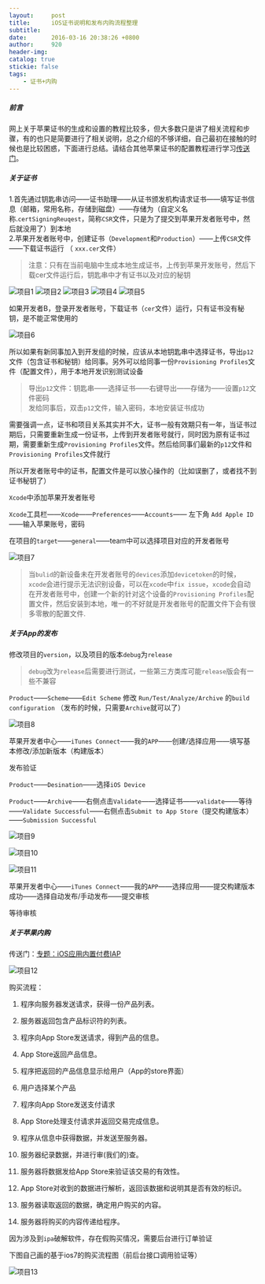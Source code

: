 ```yaml
---
layout:     post
title:      iOS证书说明和发布内购流程整理
subtitle:   
date:       2016-03-16 20:38:26 +0800
author:     920
header-img: 
catalog: true
stickie: false
tags:
    - 证书+内购
---
```


##### 前言
网上关于苹果证书的生成和设置的教程比较多，但大多数只是讲了相关流程和步骤，有的也只是简要进行了相关说明，总之介绍的不够详细，自己最初在接触的时候也是比较困惑，下面进行总结。请结合其他苹果证书的配置教程进行学习[传送门](https://blog.csdn.net/holydancer/article/details/9219333)。

##### 关于证书

1.首先通过钥匙串访问——证书助理——从证书颁发机构请求证书——填写证书信息（邮箱，常用名称，存储到磁盘）——存储为（自定义名称.`certSigningReuqest`，简称`CSR`文件，只是为了提交到苹果开发者账号中，然后就没用了）到本地  
2.苹果开发者账号中，创建证书（`Development`和`Production`）——上传`CSR`文件——下载证书运行 （ `xxx.cer`文件）  
>注意：只有在当前电脑中生成本地生成证书，上传到苹果开发账号，然后下载cer文件运行后，钥匙串中才有证书以及对应的秘钥

![项目1](/img/20160316/1.png)
![项目2](/img/20160316/2.png)
![项目3](/img/20160316/3.png)
![项目4](/img/20160316/4.png)
![项目5](/img/20160316/5.png)

如果开发者B，登录开发者账号，下载证书（`cer`文件）运行，只有证书没有秘钥，是不能正常使用的

![项目6](/img/20160316/6.png)

所以如果有新同事加入到开发组的时候，应该从本地钥匙串中选择证书，导出`p12`文件（包含证书和秘钥）给同事。另外可以给同事一份`Provisioning Profiles`文件（配置文件），用于本地开发识别测试设备  
>导出`p12`文件：钥匙串——选择证书——右键导出——存储为——设置`p12`文件密码  
发给同事后，双击`p12`文件，输入密码，本地安装证书成功

需要强调一点，证书和项目关系其实并不大，证书一般有效期只有一年，当证书过期后，只需要重新生成一份证书，上传到开发者账号就行，同时因为原有证书过期，需要重新生成`Provisioning Profiles`文件。然后给同事们最新的`p12`文件和`Provisioning Profiles`文件就行  

所以开发者账号中的证书，配置文件是可以放心操作的（比如误删了，或者找不到证书秘钥了）

`Xcode`中添加苹果开发者账号

`Xcode`工具栏——`Xcode`——`Preferences`——`Accounts`—— 左下角 `Add Apple ID` ——输入苹果账号，密码

在项目的`target`——`general`——team中可以选择项目对应的开发者账号

![项目7](/img/20160316/7.png)

>当`bulid`的新设备未在开发者账号的`devices`添加`devicetoken`的时候，`xcode`会进行提示无法识别设备，可以在`xcode`中`fix issue`，`xcode`会自动在开发者账号中，创建一个新的针对这个设备的`Provisioning Profiles`配置文件，然后安装到本地，唯一的不好就是开发者账号的配置文件下会有很多零散的配置文件.

##### 关于App的发布

修改项目的`version`，以及项目的版本`debug`为`release`

>`debug`改为`release`后需要进行测试，一些第三方类库可能`release`版会有一些不兼容

`Product`——`Scheme`——`Edit Scheme` 修改 `Run/Test/Analyze/Archive` 的`build configuration`  （发布的时候，只需要`Archive`就可以了）

![项目8](/img/20160316/8.png)

苹果开发者中心——`iTunes Connect`——我的`APP`——创建/选择应用——填写基本修改/添加新版本（构建版本）

发布验证

`Product`——`Desination`——选择`iOS Device` 

`Product`——`Archive`——右侧点击`Validate`——选择证书——`validate`——等待——`Validate Successful`——右侧点击`Submit to App Store`（提交构建版本）——`Submission Successful`

![项目9](/img/20160316/9.png)

![项目10](/img/20160316/10.png)

![项目11](/img/20160316/11.png)

苹果开发者中心——`iTunes Connect`——我的`APP`——选择应用——提交构建版本成功——选择自动发布/手动发布——提交审核

等待审核

##### 关于苹果内购

传送门：[专题：iOS应用内置付费IAP](http://mobile.51cto.com/iphone-410162.htm)

![项目12](/img/20160316/12.png)

购买流程：

1. 程序向服务器发送请求，获得一份产品列表。

2. 服务器返回包含产品标识符的列表。

3. 程序向App Store发送请求，得到产品的信息。

4. App Store返回产品信息。

5. 程序把返回的产品信息显示给用户（App的store界面）

6. 用户选择某个产品

7. 程序向App Store发送支付请求

8. App Store处理支付请求并返回交易完成信息。

9. 程序从信息中获得数据，并发送至服务器。

10. 服务器纪录数据，并进行审(我们的)查。

11. 服务器将数据发给App Store来验证该交易的有效性。

12. App Store对收到的数据进行解析，返回该数据和说明其是否有效的标识。

13. 服务器读取返回的数据，确定用户购买的内容。

14. 服务器将购买的内容传递给程序。

因为涉及到`ipa`破解软件，存在假购买情况，需要后台进行订单验证

下图自己画的基于ios7的购买流程图（前后台接口调用验证等）

![项目13](/img/20160316/13.jpg)










